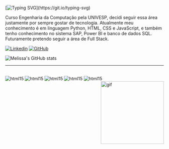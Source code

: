 [![Typing SVG](https://readme-typing-svg.demolab.com?font=Fira+Code&weight=420&pause=1000&color=7F00E4&random=false&width=435&lines=Oi!+Eu+sou+a+Melissa!)](https://git.io/typing-svg)

Curso Engenharia da Computação pela UNIVESP, decidi seguir essa área justamente por sempre gostar de tecnologia. Atualmente meu conhecimento é em linguagem Python, HTML, CSS e JavaScript, e também tenho conhecimento no sistema SAP, Power BI e banco de dados SQL. Futuramente pretendo seguir a área de Full Stack. 

[![Linkedin](https://img.shields.io/badge/LinkedIn-0077B5?style=for-the-badge&logo=linkedin&logoColor=white)](https://www.linkedin.com/in/melissacparton/) [![GitHub](https://img.shields.io/badge/GitHub-100000?style=for-the-badge&logo=github&logoColor=white)](https://github.com/monkamoon)

![Melissa's GitHub stats](https://github-readme-stats.vercel.app/api?username=Melissa&show_icons=true&theme=midnight-purple)
_____________________________________________________________________________________________________________________________
<div style='display': inline_block><br/>
    <img align='center' alt='html15' src='https://img.shields.io/badge/Python-3776AB?style=for-the-badge&logo=python&logoColor=white'/>
   <img align='center' alt='html15' src='https://img.shields.io/badge/SAP-0FAAFF?style=for-the-badge&logo=sap&logoColor=white'/>
    <img align='center' alt='html15' src='https://img.shields.io/badge/HTML-239120?style=for-the-badge&logo=html5&logoColor=white'/>
   <img align='center' alt='html15' src='https://img.shields.io/badge/CSS-239120?&style=for-the-badge&logo=css3&logoColor=white'/>
    <img align='center' alt='html15' src='https://img.shields.io/badge/JavaScript-323330?style=for-the-badge&logo=javascript&logoColor=F7DF1E'/>
    <img align='right' alt='gif' height='200' width='200' src='https://media0.giphy.com/media/v1.Y2lkPTc5MGI3NjExODBwbmxzaHlrcmp3OWNxend6ZW9veWl2d2VlaHZzNzY3a3Y1Nmc5aCZlcD12MV9pbnRlcm5hbF9naWZfYnlfaWQmY3Q9Zw/cmNOuHOgTq3MODgSeP/giphy.gif'/>
